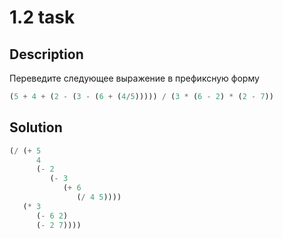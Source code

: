 # 1.2 task

## Description

Переведите следующее выражение в префиксную форму

```python
(5 + 4 + (2 - (3 - (6 + (4/5))))) / (3 * (6 - 2) * (2 - 7))
```

## Solution

```scheme
(/ (+ 5
      4
      (- 2
         (- 3
            (+ 6
               (/ 4 5))))
   (* 3
      (- 6 2)
      (- 2 7))))
```
